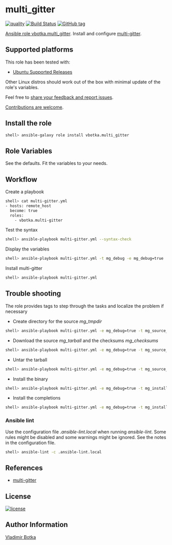 # multi_gitter

[![quality](https://img.shields.io/ansible/quality/27910)](https://galaxy.ansible.com/vbotka/multi_gitter)
[![Build Status](https://app.travis-ci.com/vbotka/ansible-multi-gitter.svg?branch=master)](https://app.travis-ci.com/vbotka/ansible-multi-gitter)
[![GitHub tag](https://img.shields.io/github/v/tag/vbotka/ansible-multi-gitter)](https://github.com/vbotka/ansible-multi-gitter/tags)

[Ansible role vbotka.multi_gitter](https://galaxy.ansible.com/vbotka/multi_gitter/). Install and configure [multi-gitter](https://github.com/lindell/multi-gitter/).


## Supported platforms

This role has been tested with:

* [Ubuntu Supported Releases](http://releases.ubuntu.com/)

Other Linux distros should work out of the box with minimal update of the role's variables.

Feel free to [share your feedback and report issues](https://github.com/vbotka/ansible-multi-gitter/issues).

[Contributions are welcome](https://github.com/firstcontributions/first-contributions).


## Install the role

```bash
shell> ansible-galaxy role install vbotka.multi_gitter
```


## Role Variables

See the defaults. Fit the variables to your needs.


## Workflow

Create a playbook

```bash
shell> cat multi-gitter.yml
- hosts: remote_host
  become: true
  roles:
    - vbotka.multi-gitter
```

Test the syntax

```bash
shell> ansible-playbook multi-gitter.yml --syntax-check
```

Display the variables

```bash
shell> ansible-playbook multi-gitter.yml -t mg_debug -e mg_debug=true
```

Install multi-gitter

```bash
shell> ansible-playbook multi-gitter.yml
```


## Trouble shooting

The role provides tags to step through the tasks and localize the
problem if necessary

* Create directory for the source *mg_tmpdir*

```bash
shell> ansible-playbook multi-gitter.yml -e mg_debug=true -t mg_source_dir
```

* Download the source *mg_tarball* and the checksums *mg_checksums*

```bash
shell> ansible-playbook multi-gitter.yml -e mg_debug=true -t mg_source_download
```

* Untar the tarball

```bash
shell> ansible-playbook multi-gitter.yml -e mg_debug=true -t mg_source_untar
```

* Install the binary

```bash
shell> ansible-playbook multi-gitter.yml -e mg_debug=true -t mg_install_binary
```

* Install the completions

```bash
shell> ansible-playbook multi-gitter.yml -e mg_debug=true -t mg_install_completions
```


### Ansible lint

Use the configuration file *.ansible-lint.local* when running
*ansible-lint*. Some rules might be disabled and some warnings might
be ignored. See the notes in the configuration file.

```bash
shell> ansible-lint -c .ansible-lint.local
```


## References

- [multi-gitter](https://github.com/lindell/multi-gitter/)


## License

[![license](https://img.shields.io/badge/license-BSD-red.svg)](https://www.freebsd.org/doc/en/articles/bsdl-gpl/article.html)


## Author Information

[Vladimir Botka](https://botka.info)
